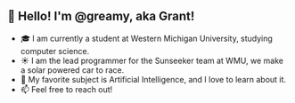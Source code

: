 ## 👋 Hello! I'm @greamy, aka Grant!
- 🎓 I am currently a student at Western Michigan University, studying computer science.
- ☀️ I am the lead programmer for the Sunseeker team at WMU, we make a solar powered car to race.
- 🤖 My favorite subject is Artificial Intelligence, and I love to learn about it.
- 📫 Feel free to reach out!

<!---
greamy/greamy is a ✨ special ✨ repository because its `README.md` (this file) appears on your GitHub profile.
You can click the Preview link to take a look at your changes.
--->
